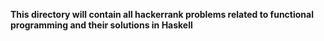 **This directory will contain all hackerrank problems related to functional programming and their solutions in Haskell**
